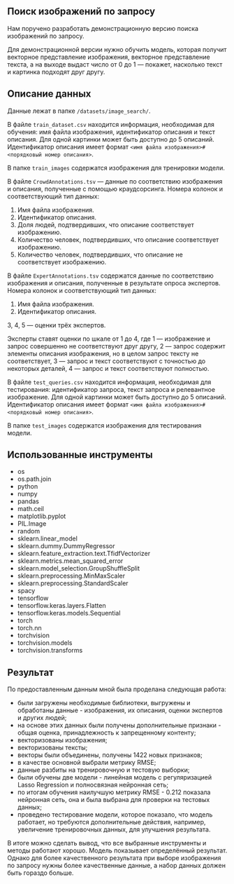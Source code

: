 ## Поиск изображений по запросу

Нам поручено разработать демонстрационную версию поиска изображений по запросу.

Для демонстрационной версии нужно обучить модель, которая получит векторное представление изображения, векторное представление текста, а на выходе выдаст число от 0 до 1 — покажет, насколько текст и картинка подходят друг другу.

## Описание данных

Данные лежат в папке `/datasets/image_search/`.

В файле `train_dataset.csv` находится информация, необходимая для обучения: имя файла изображения, идентификатор описания и текст описания. Для одной картинки может быть доступно до 5 описаний. Идентификатор описания имеет формат `<имя файла изображения>#<порядковый номер описания>`.

В папке `train_images` содержатся изображения для тренировки модели.

В файле `CrowdAnnotations.tsv` — данные по соответствию изображения и описания, полученные с помощью краудсорсинга. Номера колонок и соответствующий тип данных:

1. Имя файла изображения.
2. Идентификатор описания.
3. Доля людей, подтвердивших, что описание соответствует изображению.
4. Количество человек, подтвердивших, что описание соответствует изображению.
5. Количество человек, подтвердивших, что описание не соответствует изображению.

В файле `ExpertAnnotations.tsv` содержатся данные по соответствию изображения и описания, полученные в результате опроса экспертов. Номера колонок и соответствующий тип данных:

1. Имя файла изображения.
2. Идентификатор описания.

3, 4, 5 — оценки трёх экспертов.

Эксперты ставят оценки по шкале от 1 до 4, где 1 — изображение и запрос совершенно не соответствуют друг другу, 2 — запрос содержит элементы описания изображения, но в целом запрос тексту не соответствует, 3 — запрос и текст соответствуют с точностью до некоторых деталей, 4 — запрос и текст соответствуют полностью.

В файле `test_queries.csv` находится информация, необходимая для тестирования: идентификатор запроса, текст запроса и релевантное изображение. Для одной картинки может быть доступно до 5 описаний. Идентификатор описания имеет формат `<имя файла изображения>#<порядковый номер описания>`.

В папке `test_images` содержатся изображения для тестирования модели.

## Использованные инструменты

- os
- os.path.join
- python
- numpy
- pandas
- math.ceil
- matplotlib.pyplot
- PIL.Image
- random
- sklearn.linear_model
- sklearn.dummy.DummyRegressor
- sklearn.feature_extraction.text.TfidfVectorizer
- sklearn.metrics.mean_squared_error
- sklearn.model_selection.GroupShuffleSplit
- sklearn.preprocessing.MinMaxScaler
- sklearn.preprocessing.StandardScaler
- spacy
- tensorflow 
- tensorflow.keras.layers.Flatten
- tensorflow.keras.models.Sequential
- torch
- torch.nn
- torchvision
- torchvision.models
- torchvision.transforms

## Результат

По предоставленным данным мной была проделана следующая работа:
 - были загружены необходимые библиотеки, выгружены и обработаны данные - изображения, их описания, оценки экспертов и других людей;
 - на основе этих данных были получены дополнительные признаки - общая оценка, принадлежность к запрещенному контенту;
 - векторизованы изображения;
 - векторизованы тексты;
 - векторы были объединены, получены 1422 новых признаков;
 - в качестве основной выбрали метрику RMSE;
 - данные разбиты на тренировочную и тестовую выборки;
 - были обучены две модели - линейная модель с регуляризацией Lasso Regression и полносвязная нейронная сеть;
 - по итогам обучения наилучшую метрику RMSE - 0.212 показала нейронная сеть, она и была выбрана для проверки на тестовых данных;
 - проведено тестирование модели, которое показало, что модель работает, но требуются дополнительные действия, например, увеличение тренировочных данных, для улучшения результата.
 
В итоге можно сделать вывод, что все выбранные инструменты и методы работают хорошо. Модель показывает определённый результат. Однако для более качественного результата при выборе изображения по запросу нужны более качественные данные, а набор данных должен быть гораздо больше. 
